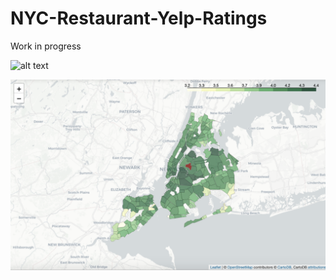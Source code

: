 # NYC-Restaurant-Yelp-Ratings

Work in progress


![alt text](https://github.com/spapadopoulos/NYC-Restaurant-Yelp-Ratings/tree/master/output/choropleth.png "Logo Title Text 1")


![](output/choropleth.png)







